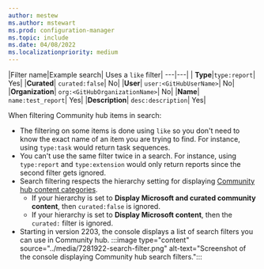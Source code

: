 ```yaml
---
author: mestew
ms.author: mstewart
ms.prod: configuration-manager
ms.topic: include
ms.date: 04/08/2022
ms.localizationpriority: medium
---
```

<!--This file is shared by the community-hub and community-hub-extensions.md files for 8516139. H2s/H3s are driven by the article-->

|Filter name|Example search| Uses a `like` filter|
---|---|
| **Type**|`type:report`| Yes|
|**Curated**| `curated:false`| No|
|**User**| `user:<GitHubUserName>`| No|
|**Organization**| `org:<GitHubOrganizationName>`| No|
|**Name**| `name:test_report`| Yes|
|**Description**| `desc:description`| Yes|

When filtering Community hub items in search:
- The filtering on some items is done using `like` so you don't need to know the exact name of an item you are trying to find. For instance, using `type:task` would return task sequences.
- You can't use the same filter twice in a search. For instance, using `type:report` and `type:extension` would only return reports since the second filter gets ignored.
- Search filtering respects the hierarchy setting for displaying [Community hub content categories](../community-hub.md#bkmk_category).
  - If your hierarchy is set to **Display Microsoft and curated community content**, then `curated:false` is ignored.
  - If your hierarchy is set to **Display Microsoft content**, then the `curated:` filter is ignored.
- Starting in version 2203, the console displays a list of search filters you can use in Community hub.
   :::image type="content" source="../media/7281922-search-filter.png" alt-text="Screenshot of the console displaying Community hub search filters.":::
